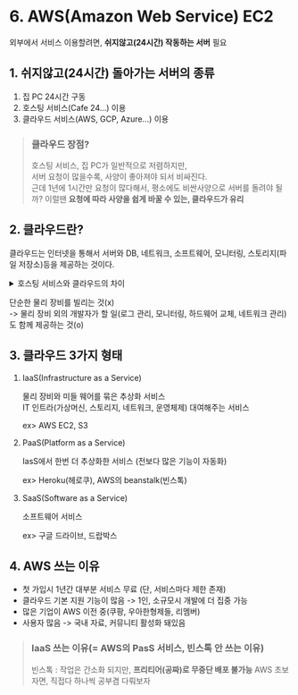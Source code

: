 # 6. AWS(Amazon Web Service) EC2

외부에서 서비스 이용할려면, **쉬지않고(24시간) 작동하는 서버** 필요

## 1. 쉬지않고(24시간) 돌아가는 서버의 종류

1. 집 PC 24시간 구동
2. 호스팅 서비스(Cafe 24...) 이용
3. 클라우드 서비스(AWS, GCP, Azure...) 이용

> ### 클라우드 장점?
>
> 호스팅 서비스, 집 PC가 일반적으로 저렴하지만,  
> 서버 요청이 많을수록, 사양이 좋아져야 되서 비싸진다.  
> 근데 1년에 1시간만 요청이 많다해서, 평소에도 비싼사양으로 서버를 돌려야 될까?
> 이럴땐 **요청에 따라 사양을 쉽게 바꿀 수 있는, 클라우드가 유리** 


## 2. 클라우드란?

클라우드는 인터넷을 통해서 서버와 DB, 네트워크, 소프트웨어, 모니터링, 스토리지(파일 저장소)등을 제공하는 것이다.  

<details>
<summary>호스팅 서비스와 클라우드의 차이</summary>

![image](https://user-images.githubusercontent.com/48408417/110201056-78b81b80-7ea4-11eb-9503-d17d52a08c27.png)
</details>

단순한 물리 장비를 빌리는 것(x)   
-> 물리 장비 외의 개발자가 할 일(로그 관리, 모니터링, 하드웨어 교체, 네트워크 관리)도 함께 제공하는 것(o)


## 3. 클라우드 3가지 형태

1. IaaS(Infrastructure as a Service)

    물리 장비와 미들 웨어를 묶은 추상화 서비스  
IT 인트라(가상머신, 스토리지, 네트워크, 운영체제) 대여해주는 서비스  

    ex> AWS EC2, S3

2. PaaS(Platform as a Service)

    IasS에서 한번 더 추상화한 서비스 (전보다 많은 기능이 자동화)
    
    ex> Heroku(헤로쿠), AWS의 beanstalk(빈스톡)
    
3. SaaS(Software as a Service)

    소프트웨어 서비스
    
    ex> 구글 드라이브, 드랍박스
    
    
## 4. AWS 쓰는 이유

- 첫 가입시 1년간 대부분 서비스 무료 (단, 서비스마다 제한 존재)
- 클라우드 기본 지원 기능이 많음 -> 1인, 소규모시 개발에 더 집중 가능
- 많은 기업이 AWS 이전 중(쿠팡, 우아한형제들, 리멤버)
- 사용자 많음 -> 국내 자료, 커뮤니티 활성화 돼있음

> ### IaaS 쓰는 이유(= AWS의 PasS 서비스, 빈스톡 안 쓰는 이유)
>
> 빈스톡 : 작업은 간소화 되지만, **프리티어(공짜)로 무중단 배포 불가능**
> AWS 초보자면, 직접다 하나씩 공부겸 다뤄보자
